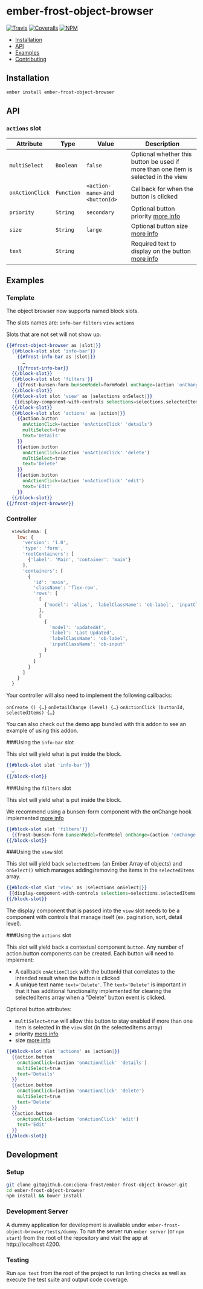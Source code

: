 # ember-frost-object-browser

[![Travis][ci-img]][ci-url] [![Coveralls][cov-img]][cov-url] [![NPM][npm-img]][npm-url]

* [Installation](#installation)
* [API](#api)
* [Examples](#examples)
* [Contributing](#contributing)

## Installation

```bash
ember install ember-frost-object-browser
```

## API

### `actions` slot
| Attribute | Type | Value | Description |
| --------- | ---- | ----- | ----------- |
| `multiSelect` | `Boolean`  | `false` | Optional whether this button be used if more than one item is selected in the view |
| `onActionClick` | `Function` | `<action-name>` and `<buttonId>` | Callback for when the button is clicked |
| `priority` | `String` | `secondary` | Optional button priority [more info](https://github.com/ciena-frost/ember-frost-core/blob/master/frost-button.md) |
| `size` | `String` | `large` | Optional button size [more info](https://github.com/ciena-frost/ember-frost-core/blob/master/frost-button.md) |
| `text` | `String` | | Required text to display on the button [more info](https://github.com/ciena-frost/ember-frost-core/blob/master/frost-button.md) |

## Examples

### Template

The object browser now supports named block slots.

The slots names are: `info-bar` `filters` `view` `actions`

Slots that are not set will not show up.

```handlebars
{{#frost-object-browser as |slot|}}
  {{#block-slot slot 'info-bar'}}
    {{#frost-info-bar as |slot|}}
      …
    {{/frost-info-bar}}
  {{/block-slot}}
  {{#block-slot slot 'filters'}}
    {{frost-bunsen-form bunsenModel=formModel onChange=(action 'onChange')}}
  {{/block-slot}}
  {{#block-slot slot 'view' as |selections onSelect|}}
   {{display-component-with-controls selections=selections.selectedItems onSelect=(action onSelect)}}
  {{/block-slot}}
  {{#block-slot slot 'actions' as |action|}}
    {{action.button
      onActionClick=(action 'onActionClick' 'details')
      multiSelect=true
      text='Details'
    }}
    {{action.button
      onActionClick=(action 'onActionClick' 'delete')
      multiSelect=true
      text='Delete'
    }}
    {{action.button
      onActionClick=(action 'onActionClick' 'edit')
      text='Edit'
    }}
  {{/block-slot}}
{{/frost-object-browser}}
```

### Controller

```js
  viewSchema: {
    low: {
      'version': '1.0',
      'type': 'form',
      'rootContainers': [
        {'label': 'Main', 'container': 'main'}
      ],
      'containers': [
        {
          'id': 'main',
          'className': 'flex-row',
          'rows': [
            [
              {'model': 'alias', 'labelClassName': 'ob-label', 'inputClassName': 'ob-input'}
            ],
            [
              {
                'model': 'updatedAt',
                'label': 'Last Updated',
                'labelClassName': 'ob-label',
                'inputClassName': 'ob-input'
              }
            ]
          ]
        }
      ]
    }
  }
```

Your controller will also need to implement the following callbacks:

`onCreate () {…}`
`onDetailChange (level) {…}`
`onActionClick (buttonId, selectedItems) {…}`

You can also check out the demo app bundled with this addon to see an example of using this addon.

###Using the `info-bar` slot

This slot will yield what is put inside the block.

```handlebars
{{#block-slot slot 'info-bar'}}
  …
{{/block-slot}}
```

###Using the `filters` slot

This slot will yield what is put inside the block.

We recommend using a bunsen-form component with the onChange hook implemented [more info](https://github.com/ciena-frost/ember-frost-bunsen#form-view)

```handlebars
{{#block-slot slot 'filters'}}
  {{frost-bunsen-form bunsenModel=formModel onChange=(action 'onChange')}}
{{/block-slot}}
```

###Using the `view` slot

This slot will yield back `selectedItems` (an Ember Array of objects) and `onSelect()` which manages
adding/removing the items in the `selectedItems` array.

```handlebars
{{#block-slot slot 'view' as |selections onSelect|}}
 {{display-component-with-controls selections=selections.selectedItems onSelect=(action onSelect)}}
{{/block-slot}}
```

The display component that is passed into the `view` slot needs to be a component with controls that manage
itself (ex. pagination, sort, detail level).

###Using the `actions` slot

This slot will yield back a contextual component `button`. Any number of action.button components can be created.
Each button will need to implement:

* A callback `onActionClick` with the buttonId that correlates to the intended result when the button is clicked
* A unique text name `text='Delete'`. The `text='Delete'` is important in that it has additional functionality
implemented for clearing the selectedItems array when a "Delete" button event is clicked.

Optional button attributes:

* `multiSelect=true` will allow this button to stay enabled if more than one item is selected in the `view` slot (in the selectedItems array)
* priority [more info](https://github.com/ciena-frost/ember-frost-core/blob/master/frost-button.md)
* size [more info](https://github.com/ciena-frost/ember-frost-core/blob/master/frost-button.md)

```handlebars
{{#block-slot slot 'actions' as |action|}}
  {{action.button
    onActionClick=(action 'onActionClick' 'details')
    multiSelect=true
    text='Details'
  }}
  {{action.button
    onActionClick=(action 'onActionClick' 'delete')
    multiSelect=true
    text='Delete'
  }}
  {{action.button
    onActionClick=(action 'onActionClick' 'edit')
    text='Edit'
  }}
{{/block-slot}}
```

## Development

### Setup

```bash
git clone git@github.com:ciena-frost/ember-frost-object-browser.git
cd ember-frost-object-browser
npm install && bower install
```

### Development Server

A dummy application for development is available under `ember-frost-object-browser/tests/dummy`.
To run the server run `ember server` (or `npm start`) from the root of the repository and
visit the app at http://localhost:4200.

### Testing

Run `npm test` from the root of the project to run linting checks as well as execute the test suite
and output code coverage.

[ci-img]: https://img.shields.io/travis/ciena-frost/ember-frost-object-browser.svg "CI Build Status"
[ci-url]: https://travis-ci.org/ciena-frost/ember-frost-object-browser

[cov-img]: https://img.shields.io/coveralls/ciena-frost/ember-frost-object-browser.svg "Code Coverage"
[cov-url]: https://coveralls.io/github/ciena-frost/ember-frost-object-browser

[npm-img]: https://img.shields.io/npm/v/ember-frost-object-browser.svg "Version"
[npm-url]: https://www.npmjs.com/package/ember-frost-object-browser
